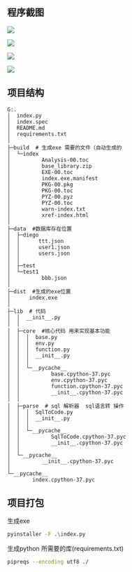 ## 程序截图

![](https://blog-1300884845.cos.ap-shanghai.myqcloud.com/wenzhang/20201217204933.png)





![](https://blog-1300884845.cos.ap-shanghai.myqcloud.com/wenzhang/20201217204958.png)





![](https://blog-1300884845.cos.ap-shanghai.myqcloud.com/wenzhang/20201217205522.png)



![](https://blog-1300884845.cos.ap-shanghai.myqcloud.com/wenzhang/20201217205543.png)





## 项目结构

```
G:.
│  index.py
│  index.spec
│  README.md
│  requirements.txt
│
├─build  # 生成exe 需要的文件（自动生成的
│  └─index
│          Analysis-00.toc
│          base_library.zip
│          EXE-00.toc
│          index.exe.manifest
│          PKG-00.pkg
│          PKG-00.toc
│          PYZ-00.pyz
│          PYZ-00.toc
│          warn-index.txt
│          xref-index.html
│
├─data  #数据库存在位置
│  ├─diego
│  │      ttt.json
│  │      user1.json
│  │      users.json
│  │
│  ├─test
│  └─test1
│          bbb.json
│
├─dist  #生成的exe位置
│      index.exe
│
├─lib  # 代码
│  │  __init__.py
│  │
│  ├─core  #核心代码 用来实现基本功能
│  │  │  base.py
│  │  │  env.py
│  │  │  function.py
│  │  │  __init__.py
│  │  │
│  │  └─__pycache__
│  │          base.cpython-37.pyc
│  │          env.cpython-37.pyc
│  │          function.cpython-37.pyc
│  │          __init__.cpython-37.pyc
│  │
│  ├─parse  # sql 解析器  sql语言转 操作
│  │  │  SqlToCode.py
│  │  │  __init__.py
│  │  │
│  │  └─__pycache__
│  │          SqlToCode.cpython-37.pyc
│  │          __init__.cpython-37.pyc
│  │
│  └─__pycache__
│          __init__.cpython-37.pyc
│
└─__pycache__
        index.cpython-37.pyc
```





## 项目打包

生成exe

```bash
pyinstaller -F .\index.py
```



生成python 所需要的库(requirements.txt)

```bash
pipreqs --encoding utf8 ./
```

